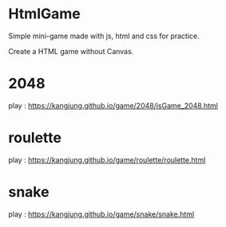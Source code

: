 # HtmlGame
Simple mini-game made with js, html and css for practice.

Create a HTML game without Canvas.

# 2048
play : https://kangjung.github.io/game/2048/jsGame_2048.html

# roulette
play : https://kangjung.github.io/game/roulette/roulette.html

# snake
play : https://kangjung.github.io/game/snake/snake.html
